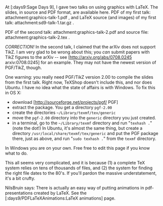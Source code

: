 At [:days9:Sage Days 9], I gave two talks on using graphics with LaTeX. The slides, in source and PDF format, are available here. PDF of my first talk: attachment:graphics-talk-1.pdf , and LaTeX source (and images) of my first talk: attachment:sd9-talk-1.tar.gz .

PDF of the second talk: attachment:graphics-talk-2.pdf and source file: attachment:graphics-talk-2.tex .

*CORRECTION!* In the second talk, I claimed that the arXiv does not support TikZ. I am very glad to be wrong about this; you *can* submit papers with TikZ figures to the arXiv -- see [http://arxiv.org/abs/0708.0245 arxiv:0708.0245] for an example. They may not have the newest version of PGF/TikZ, though.

One warning: you really need PGF/TikZ version 2.00 to compile the slides from the first talk. Right now, TeXShop doesn't include this, and nor does Ubuntu. I have no idea what the state of affairs is with Windows. To fix this in OS X:

 * download [http://sourceforge.net/projects/pgf/ PGF]
 * extract the package. You get a directory `pgf-2.00`
 * create the directories `~/Library/texmf/tex/generic`
 * move the `pgf-2.00` directory into the `generic` directory you just created.
 * in a terminal, go to the `~/Library/texmf` directory and run "`texhash .`" (note the dot!)
In Ubuntu, it's almost the same thing, but create a directory `/usr/local/share/texmf/tex/generic` and put the PGF package there, just as above, and run "`sudo texhash .`" from the `texmf` directory.

In Windows you are on your own. Free free to edit this page if you know what to do.

This all seems very complicated, and it is because (1) a complete TeX system relies on tens of thousands of files, and (2) the system for finding the right file dates to the 80's. If you'll pardon the massive understatement, it's a bit crufty.

NilsBruin says: There is actually an easy way of putting animations in pdf-presentations created by LaTeX. See the [:days9/PDFLaTeXAnimations:LaTeX animations] page.
